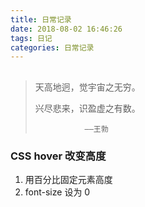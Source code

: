 ```yaml
---
title: 日常记录
date: 2018-08-02 16:46:26
tags: 日记
categories: 日常记录
---
```

## 
> 天高地迥，觉宇宙之无穷。
>
> 兴尽悲来，识盈虚之有数。
> 
>                ——王勃 

### CSS hover 改变高度
1. 用百分比固定元素高度
2. font-size 设为 0